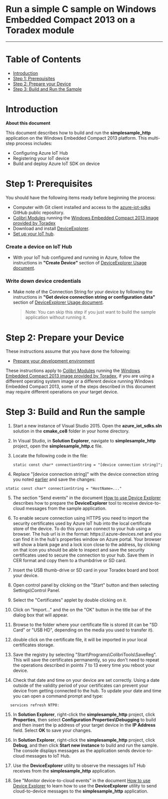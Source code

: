 Run a simple C sample on Windows Embedded Compact 2013 on a Toradex module
===
---

# Table of Contents

- [Introduction](#Introduction)
- [Step 1: Prerequisites](#Step-1-Prerequisites)
- [Step 2: Prepare your Device](#Step-2-PrepareDevice)
- [Step 3: Build and Run the Sample](#Step-3-Build)

<a name="Introduction"></a>
# Introduction

**About this document**

This document describes how to build and run the **simplesample_http** application on the Windows Embedded Compact 2013 platform. This multi-step process includes:
- Configuring Azure IoT Hub
- Registering your IoT device
- Build and deploy Azure IoT SDK on device

<a name="Step-1-Prerequisites"></a>
# Step 1: Prerequisites

You should have the following items ready before beginning the process:
- Computer with Git client installed and access to the
  [azure-iot-sdks](https://github.com/Azure/azure-iot-sdks) GitHub public repository.
- [Colibri Modules][colibri-modules] running the [Windows Embedded Compact 2013 image provided by Toradex][toradex-images]
- Download and install [DeviceExplorer](https://github.com/Azure/azure-iot-sdks/releases/download/2015-11-13/SetupDeviceExplorer.msi).
- [Set up your IoT hub](https://github.com/Azure/azure-iot-sdks/blob/master/doc/setup_iothub.md).

### Create a device on IoT Hub
- With your IoT hub configured and running in Azure, follow the instructions in **"Create Device"** section of [DeviceExplorer Usage document](https://github.com/Azure/azure-iot-sdks/blob/master/tools/DeviceExplorer/doc/how_to_use_device_explorer.md).

### Write down device credentials
- Make note of the Connection String for your device by following the instructions in **"Get device connection string or configuration data"** section of [DeviceExplorer Usage document](https://github.com/Azure/azure-iot-sdks/blob/master/tools/DeviceExplorer/doc/how_to_use_device_explorer.md).

  > Note: You can skip this step if you just want to build the sample application without running it.

<a name="Step-2-PrepareDevice"></a>
# Step 2: Prepare your Device

These instructions assume that you have done the following:

- [Prepare your development environment][devbox-setup]

These instructions apply to [Colibri Modules][colibri-modules] running the [Windows Embedded Compact 2013 image provided by Toradex][toradex-images], if you are using a different operating system image or a different device running Windows Embedded Compact 2013, some of the steps described in this document may require different operations on your target device.

<a name="Step-3-Build"></a>
# Step 3: Build and Run the sample

1. Start a new instance of Visual Studio 2015. Open the **azure_iot_sdks.sln** solution in the **cmake_ce8** folder in your home directory.

2. In Visual Studio, in **Solution Explorer**, navigate to **simplesample_http** project, open the **simplesample_http.c** file.

3. Locate the following code in the file:

    ```
   static const char* connectionString = "[device connection string]";
    ```

4. Replace "[device connection string]" with the device connection string you noted [earlier](#Step-1-Prerequisites) and save the changes:

  ```
  static const char* connectionString = "HostName=..."
  ```

5. The section "Send events" in the document [How to use Device Explorer][device-explorer] describes how to prepare the **DeviceExplorer** tool to receive device-to-cloud messages from the sample application.

6. To enable secure connection using HTTPS you need to import the security certificates used by Azure IoT hub into the local certificate store of the device. To do this you can connect to your hub using a browser. The hub url is in the format: https://<yourhubname>.azure-devices.net and you can find it in the hub's properties window on Azure portal. Your browser will show a blank page and a lock icon close to the address, by clicking on that icon you should be able to inspect and save the security certificates used to secure the connection to your hub. Save them in CER format and copy them to a thumbdrive or SD card.

7. Insert the USB thumb-drive or SD card in your Toradex board and boot your device.

8. Open control panel by clicking on the "Start" button and then selecting Settings\Control Panel.

9. Select the "Certificates" applet by double clicking on it.

10. Click on "Import..." and the on the "OK" button in the title bar of the dialog box that will appear.

11. Browse to the folder where your certificate file is stored (it can be "SD Card" or "USB HD", depending on the media you used to transfer it).

12. double click on the certificate file, it will be imported in your local certificates storage.

13. Save the registry by selecting "Start\Programs\ColibriTools\SaveReg". This will save the certificates permanently, so you don't need to repeat the operations described in points 7 to 13 every time you reboot your device.

14. Check that date and time on your device are set correctly. Using a date outside of the validity period of your certificates can prevent your device from getting connected to the hub. To update your date and time you can open a command prompt and type:
```
  services refresh NTP0:
```  
15. In **Solution Explorer**, right-click the **simplesample_http** project, click **Properties**, then select **Configuration Properties\Debugging** to build and then insert the ip address of your target device in the **IP Address** field. Select **OK** to save your changes.

16. In **Solution Explorer**, right-click the **simplesample_http** project, click **Debug**, and then click **Start new instance** to build and run the sample. The console displays messages as the application sends device-to-cloud messages to IoT Hub.

17. Use the **DeviceExplorer** utility to observe the messages IoT Hub receives from the **simplesample_http** application.

18. See "Monitor device-to-cloud events" in the document [How to use Device Explorer][device-explorer] to learn how to use the **DeviceExplorer** utility to send cloud-to-device messages to the **simplesample_http** application.


[devbox-setup]: https://github.com/Azure/azure-iot-sdks/blob/master/c/doc/devbox_setup.md
[device-explorer]: https://github.com/Azure/azure-iot-sdks/blob/master/tools/DeviceExplorer/doc/how_to_use_device_explorer.md
[colibri-modules]:https://www.toradex.com/computer-on-modules/colibri-arm-family
[toradex-images]:http://developer.toradex.com/frequent-downloads#Windows_Embedded_Compact
